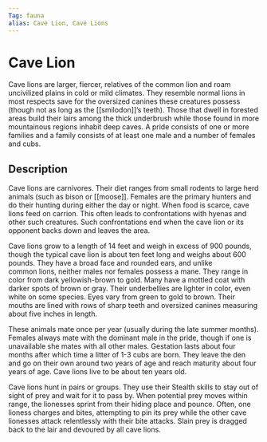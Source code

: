 ```yaml
---
Tag: fauna
alias: Cave Lion, Cave Lions
---
```

# Cave Lion
Cave lions are larger, fiercer, relatives of the common lion and roam uncivilized plains in cold or mild climates. They resemble normal lions in most respects save for the oversized canines these creatures possess (though not as long as the [[smilodon]]’s teeth). Those that dwell in forested areas build their lairs among the thick underbrush while those found in more mountainous regions inhabit deep caves. A pride consists of one or more families and a family consists of at least one male and a number of females and cubs.

## Description
Cave lions are carnivores. Their diet ranges from small rodents to large herd animals (such as bison or [[moose]]. Females are the primary hunters and do their hunting during either the day or night. When food is scarce, cave lions feed on carrion. This often leads to confrontations with hyenas and other such creatures. Such confrontations end when the cave lion or its opponent backs down and leaves the area.

Cave lions grow to a length of 14 feet and weigh in excess of 900 pounds, though the typical cave lion is about ten feet long and weighs about 600 pounds. They have a broad face and rounded ears, and unlike common lions, neither males nor females possess a mane. They range in color from dark yellowish-brown to gold. Many have a mottled coat with darker spots of brown or gray. Their underbellies are lighter in color, even white on some species. Eyes vary from green to gold to brown. Their mouths are lined with rows of sharp teeth and oversized canines measuring about five inches in length.

These animals mate once per year (usually during the late summer months). Females always mate with the dominant male in the pride, though if one is unavailable she mates with all other males. Gestation lasts about four months after which time a litter of 1-3 cubs are born. They leave the den and go on their own around two years of age and reach maturity about four years of age. Cave lions live to be about ten years old.

Cave lions hunt in pairs or groups. They use their Stealth skills to stay out of sight of prey and wait for it to pass by. When potential prey moves within range, the lionesses sprint from their hiding place and pounce. Often, one lioness charges and bites, attempting to pin its prey while the other cave lionesses attack relentlessly with their bite attacks. Slain prey is dragged back to the lair and devoured by all cave lions.